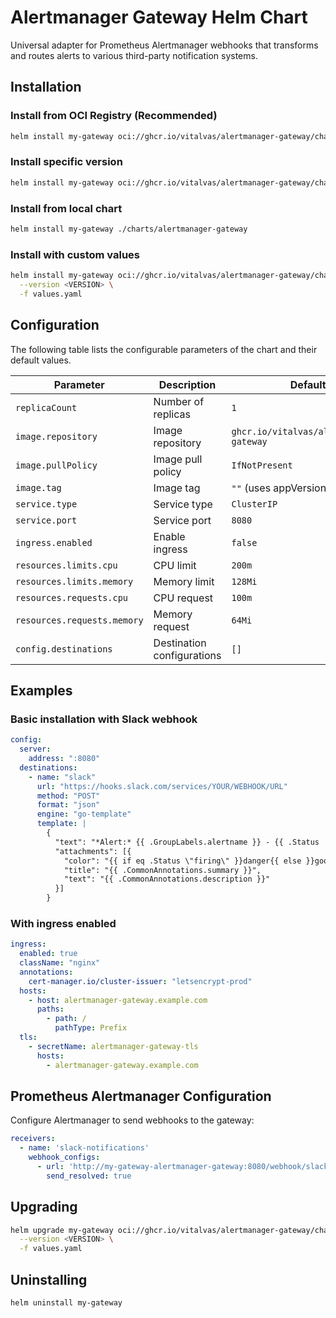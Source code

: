 # Alertmanager Gateway Helm Chart

Universal adapter for Prometheus Alertmanager webhooks that transforms and routes alerts to various third-party notification systems.

## Installation

### Install from OCI Registry (Recommended)

```bash
helm install my-gateway oci://ghcr.io/vitalvas/alertmanager-gateway/charts/alertmanager-gateway
```

### Install specific version

```bash
helm install my-gateway oci://ghcr.io/vitalvas/alertmanager-gateway/charts/alertmanager-gateway --version <VERSION>
```

### Install from local chart

```bash
helm install my-gateway ./charts/alertmanager-gateway
```

### Install with custom values

```bash
helm install my-gateway oci://ghcr.io/vitalvas/alertmanager-gateway/charts/alertmanager-gateway \
  --version <VERSION> \
  -f values.yaml
```

## Configuration

The following table lists the configurable parameters of the chart and their default values.

| Parameter | Description | Default |
|-----------|-------------|---------|
| `replicaCount` | Number of replicas | `1` |
| `image.repository` | Image repository | `ghcr.io/vitalvas/alertmanager-gateway` |
| `image.pullPolicy` | Image pull policy | `IfNotPresent` |
| `image.tag` | Image tag | `""` (uses appVersion) |
| `service.type` | Service type | `ClusterIP` |
| `service.port` | Service port | `8080` |
| `ingress.enabled` | Enable ingress | `false` |
| `resources.limits.cpu` | CPU limit | `200m` |
| `resources.limits.memory` | Memory limit | `128Mi` |
| `resources.requests.cpu` | CPU request | `100m` |
| `resources.requests.memory` | Memory request | `64Mi` |
| `config.destinations` | Destination configurations | `[]` |

## Examples

### Basic installation with Slack webhook

```yaml
config:
  server:
    address: ":8080"
  destinations:
    - name: "slack"
      url: "https://hooks.slack.com/services/YOUR/WEBHOOK/URL"
      method: "POST"
      format: "json"
      engine: "go-template"
      template: |
        {
          "text": "*Alert:* {{ .GroupLabels.alertname }} - {{ .Status | upper }}",
          "attachments": [{
            "color": "{{ if eq .Status \"firing\" }}danger{{ else }}good{{ end }}",
            "title": "{{ .CommonAnnotations.summary }}",
            "text": "{{ .CommonAnnotations.description }}"
          }]
        }
```

### With ingress enabled

```yaml
ingress:
  enabled: true
  className: "nginx"
  annotations:
    cert-manager.io/cluster-issuer: "letsencrypt-prod"
  hosts:
    - host: alertmanager-gateway.example.com
      paths:
        - path: /
          pathType: Prefix
  tls:
    - secretName: alertmanager-gateway-tls
      hosts:
        - alertmanager-gateway.example.com
```

## Prometheus Alertmanager Configuration

Configure Alertmanager to send webhooks to the gateway:

```yaml
receivers:
  - name: 'slack-notifications'
    webhook_configs:
      - url: 'http://my-gateway-alertmanager-gateway:8080/webhook/slack'
        send_resolved: true
```

## Upgrading

```bash
helm upgrade my-gateway oci://ghcr.io/vitalvas/alertmanager-gateway/charts/alertmanager-gateway \
  --version <VERSION> \
  -f values.yaml
```

## Uninstalling

```bash
helm uninstall my-gateway
```
